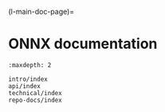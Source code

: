 <!--
Copyright (c) ONNX Project Contributors

SPDX-License-Identifier: Apache-2.0
-->

(l-main-doc-page)=

# ONNX documentation

```{toctree}
:maxdepth: 2

intro/index
api/index
technical/index
repo-docs/index
```

